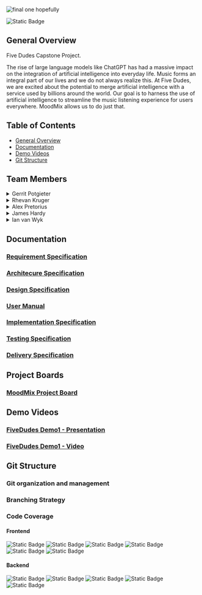 ![final one hopefully](https://github.com/COS301-SE-2024/MoodMix/assets/94914587/e810b0fb-41bd-4215-8b06-a34dccc21b25)




![Static Badge](https://img.shields.io/badge/code_coverage-90%25-green)

## General Overview

Five Dudes Capstone Project.

The rise of large language models like ChatGPT has had a
massive impact on the integration of artificial intelligence into
everyday life. Music forms an integral part of our lives and we
do not always realize this. At Five Dudes, we are excited about
the potential to merge artificial intelligence with a service used
by billions around the world.
Our goal is to harness the use of artificial intelligence to
streamline the music listening experience for users
everywhere. MoodMix allows us to do just that.

## Table of Contents

- [General Overview](#general-overview)
- [Documentation](#documentation)
- [Demo Videos](#Demo-Videos)
- [Git Structure](#git-structure)

## Team Members

<details>
<summary>Gerrit Potgieter</summary>

|**Gerrit Potgieter**| <img src="https://github.com/COS301-SE-2024/MoodMix/assets/94914587/c4200030-4360-4ebd-ad59-e1dc452df1c8" width="500" height="500"> 
|:--|:--  
| **Role:** | Middleware and Business Analyst 
| **Bio:** | Hi! I’m a final year computer science student looking to further my studies in the field of cyber security, specifically in the field of Cloud Security. I have experience in Data science where I am able to group lots of data together and neatly givereports on it. I also have a vast experience with Web-technologies and the backend for it, making me Adept at Using API’s and even creating them.  

[![GitHub](https://img.shields.io/badge/GitHub-181717?style=for-the-badge&logo=github&logoColor=white)](https://github.com/member1) [![LinkedIn](https://img.shields.io/badge/LinkedIn-0077B5?style=for-the-badge&logo=linkedin&logoColor=white)](https://linkedin.com/in/member1)

</details>

<details>
<summary>Rhevan Kruger</summary>

| ![Rhevan](https://github.com/COS301-SE-2024/MoodMix/assets/94914587/a6403a3b-62e7-4298-becd-c48ae4dad664) | **rhevan**  
|:--|:--  
| **Role:** | Frontend 
| **Bio:** |  I am a passionate student with a 
keen eye for detail and a great deal 
of interest in the world of Computer 
Science and Software Engineering. I 
take a great amount of satisfaction in 
the efficiency of a well-oiled 
development process and 
environment. I pride myself on being 
highly motivated and delivering 
quality work.
I have prior experience in web 
development, volunteering at 
RURESA (Rural Rehab SA). Through 
this process I learned a lot about 
web-development and found myself 
thoroughly enjoying the work. I am 
also well versed in other languages 
and frameworks some of which will 
be listed below.
 

[![GitHub](https://img.shields.io/badge/GitHub-181717?style=for-the-badge&logo=github&logoColor=white)](https://github.com/member2) [![LinkedIn](https://img.shields.io/badge/LinkedIn-0077B5?style=for-the-badge&logo=linkedin&logoColor=white)](https://linkedin.com/in/member2)

</details>

<details>
<summary>Alex Pretorius</summary>

|![alex pic](https://github.com/COS301-SE-2024/MoodMix/assets/94914587/6572f5ab-f453-496b-98bf-21a93516044e) | **alex pic**  
|:--|:--  
| **Role:** | Backend and Middleware
| **Bio:** | As a final year Computer Science 
student who has had experience 
working in different industry 
environments. I have a keen interest 
in Cyber Security, Cloud Security and 
AI and a good background in 
different languages like Python, C++ 
and Java. Along with practical skills I 
pride myself in delivering a strong 
work ethic and quality work.

[![GitHub](https://img.shields.io/badge/GitHub-181717?style=for-the-badge&logo=github&logoColor=white)](https://github.com/member3) [![LinkedIn](https://img.shields.io/badge/LinkedIn-0077B5?style=for-the-badge&logo=linkedin&logoColor=white)](https://linkedin.com/in/member3)

</details>

<details>
<summary>James Hardy</summary>

|![James foto](https://github.com/COS301-SE-2024/MoodMix/assets/94914587/e4bb4677-d594-4158-ac0a-0ec5e8cea3c3) | **James**  
|:--|:--  
| **Role:** | Backend and Database engineer 
| **Bio:** |I possess a solid foundation in 
various programming languages and 
web technologies, allowing me to 
create efficient and innovative 
solutions. My analytical mindset and 
keen eye for detail enable me to 
tackle complex challenges with 
precision and creativity.
Additionally, I am a collaborative 
team player who values open 
communication and is committed to 
delivering high-quality results. My 
dedication to excellence and passion 
for technology make me an ideal fit 
for your project.


[![GitHub](https://img.shields.io/badge/GitHub-181717?style=for-the-badge&logo=github&logoColor=white)](https://github.com/member3) [![LinkedIn](https://img.shields.io/badge/LinkedIn-0077B5?style=for-the-badge&logo=linkedin&logoColor=white)](https://linkedin.com/in/member3)

</details>

<details>
<summary>Ian van Wyk</summary>

|![ian foto](https://github.com/COS301-SE-2024/MoodMix/assets/94914587/79da33db-bfe3-46ac-8031-939f66e82001) | **ian foto**  
|:--|:--  
| **Role:** | Backend and Database engineer 
| **Bio:** |I am a final year Computer Science 
student with a deep interest in all 
things data science and AI. After 
watching Garry Kasparov vs Deep 
Blue for the first time, my fascination 
for computers and AI models started. 
I was determined to one day be able 
to implement my own AI models. 
This is ultimately what led to me 
studying Computer Science.
I am goal-oriented and determined 
to finish what I start. I try to ensure 
that the things I do I do to the best of 
my capabilities and to the highest of 
quality. My strong work ethic is 
complemented by robust problemsolving skills that I try to apply to all 
aspects of my life. I am comfortable 
using the technologies listed below, 
but I am always eager to expand my 
repertoire.



[![GitHub](https://img.shields.io/badge/GitHub-181717?style=for-the-badge&logo=github&logoColor=white)](https://github.com/member3) [![LinkedIn](https://img.shields.io/badge/LinkedIn-0077B5?style=for-the-badge&logo=linkedin&logoColor=white)](https://linkedin.com/in/member3)

</details>


## Documentation

### [Requirement Specification](https://docs.google.com/document/d/1mMMg0Cxd9gTZ3OEz50kFmBzsM3dADk8l50SzYYrSedE/edit)

### [Architecure Specification](https://github.com/COS301-SE-2024/MiniProject8/blob/documentation/ArchitectureQADoc.pdf)

### [Design Specification](https://github.com/COS301-SE-2024/MiniProject8/blob/documentation/Design%20Specification.pdf)

### [User Manual](https://github.com/COS301-SE-2024/MiniProject8/blob/documentation/User_Manual.pdf)

### [Implementation Specification](https://github.com/COS301-SE-2024/MiniProject8/blob/documentation/ImplementationSpec.pdf)

### [Testing Specification](https://github.com/COS301-SE-2024/MiniProject8/blob/documentation/Testing_Specification.pdf)

### [Delivery Specification]()

## Project Boards

### [MoodMix Project Board](https://github.com/orgs/COS301-SE-2024/projects/86/views/1)

## Demo Videos

### [FiveDudes Demo1 - Presentation](https://github.com/COS301-SE-2024/MiniProject8/blob/documentation/Demo_Presentation1_8-4-2024%20-%20Audio.pptx)

### [FiveDudes Demo1 - Video]()

## Git Structure

### Git organization and management

### Branching Strategy





### Code Coverage







#### Frontend

![Static Badge](https://img.shields.io/badge/React-black?logo=React&logoColor=%2361DAFB)
![Static Badge](https://img.shields.io/badge/Tailwind-black?logo=Tailwind%20CSS&logoColor=%2306B6D4)
![Static Badge](https://img.shields.io/badge/CSS-black?logo=CSS3&logoColor=%231572B6)
![Static Badge](https://img.shields.io/badge/Javascript%20JSX-black?logo=Javascript&logoColor=%23F7DF1E)
![Static Badge](https://img.shields.io/badge/Next%20JS-white?logo=Next.js&logoColor=%23000000)
![Static Badge](https://img.shields.io/badge/Typescript-black?logo=TypeScript&logoColor=%233178C6)

#### Backend

![Static Badge](https://img.shields.io/badge/Supabase-black?logo=supabase)
![Static Badge](https://img.shields.io/badge/Docker-black?logo=docker&logoColor=%232496ED)
![Static Badge](https://img.shields.io/badge/Typescript-black?logo=TypeScript&logoColor=%233178C6)
![Static Badge](https://img.shields.io/badge/npm-black?logo=npm&logoColor=%23CB3837)
![Static Badge](https://img.shields.io/badge/Deno-white?logo=Deno&logoColor=%23000000)
